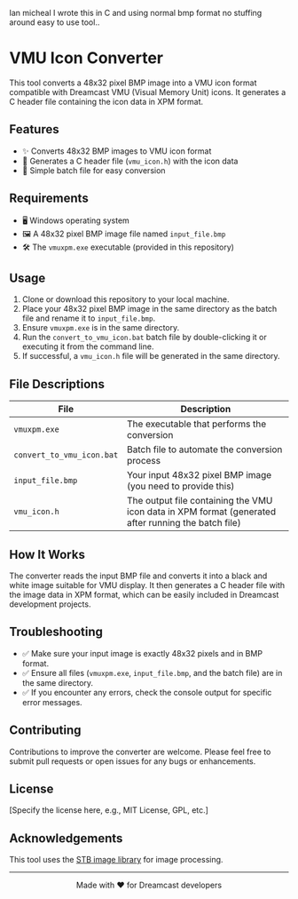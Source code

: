 

Ian micheal
I wrote this in C and using normal bmp format no stuffing around easy to use tool..

# VMU Icon Converter

This tool converts a 48x32 pixel BMP image into a VMU icon format compatible with Dreamcast VMU (Visual Memory Unit) icons. It generates a C header file containing the icon data in XPM format.

## Features

- ✨ Converts 48x32 BMP images to VMU icon format
- 📄 Generates a C header file (`vmu_icon.h`) with the icon data
- 🚀 Simple batch file for easy conversion

## Requirements

- 🖥️ Windows operating system
- 🖼️ A 48x32 pixel BMP image file named `input_file.bmp`
- 🛠️ The `vmuxpm.exe` executable (provided in this repository)

## Usage

1. Clone or download this repository to your local machine.
2. Place your 48x32 pixel BMP image in the same directory as the batch file and rename it to `input_file.bmp`.
3. Ensure `vmuxpm.exe` is in the same directory.
4. Run the `convert_to_vmu_icon.bat` batch file by double-clicking it or executing it from the command line.
5. If successful, a `vmu_icon.h` file will be generated in the same directory.

## File Descriptions

| File | Description |
|------|-------------|
| `vmuxpm.exe` | The executable that performs the conversion |
| `convert_to_vmu_icon.bat` | Batch file to automate the conversion process |
| `input_file.bmp` | Your input 48x32 pixel BMP image (you need to provide this) |
| `vmu_icon.h` | The output file containing the VMU icon data in XPM format (generated after running the batch file) |

## How It Works

The converter reads the input BMP file and converts it into a black and white image suitable for VMU display. It then generates a C header file with the image data in XPM format, which can be easily included in Dreamcast development projects.

## Troubleshooting

- ✅ Make sure your input image is exactly 48x32 pixels and in BMP format.
- ✅ Ensure all files (`vmuxpm.exe`, `input_file.bmp`, and the batch file) are in the same directory.
- ✅ If you encounter any errors, check the console output for specific error messages.

## Contributing

Contributions to improve the converter are welcome. Please feel free to submit pull requests or open issues for any bugs or enhancements.

## License

[Specify the license here, e.g., MIT License, GPL, etc.]

## Acknowledgements

This tool uses the [STB image library](https://github.com/nothings/stb) for image processing.

---

<p align="center">
  Made with ❤️ for Dreamcast developers
</p>
